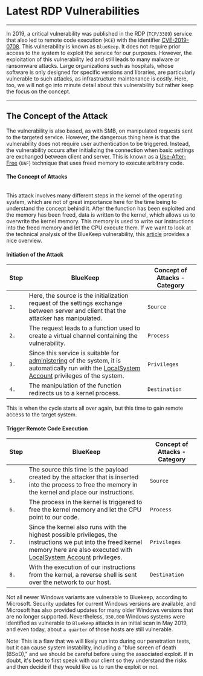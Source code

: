 
<h1>Latest RDP Vulnerabilities</h1>
<hr/>
<p>In 2019, a critical vulnerability was published in the RDP (<code>TCP/3389</code>) service that also led to remote code execution (<code>RCE</code>) with the identifier <a href="https://msrc.microsoft.com/update-guide/vulnerability/CVE-2019-0708">CVE-2019-0708</a>. This vulnerability is known as <code>BlueKeep</code>. It does not require prior access to the system to exploit the service for our purposes. However, the exploitation of this vulnerability led and still leads to many malware or ransomware attacks. Large organizations such as hospitals, whose software is only designed for specific versions and libraries, are particularly vulnerable to such attacks, as infrastructure maintenance is costly. Here, too, we will not go into minute detail about this vulnerability but rather keep the focus on the concept.</p>
<hr/>
<h2>The Concept of the Attack</h2>
<p>The vulnerability is also based, as with SMB, on manipulated requests sent to the targeted service. However, the dangerous thing here is that the vulnerability does not require user authentication to be triggered. Instead, the vulnerability occurs after initializing the connection when basic settings are exchanged between client and server. This is known as a <a href="https://cwe.mitre.org/data/definitions/416.html">Use-After-Free</a> (<code>UAF</code>) technique that uses freed memory to execute arbitrary code.</p>
<h4>The Concept of Attacks</h4>
<p><img alt="" src="https://academy.hackthebox.com/storage/modules/116/attack_concept2.png"/></p>
<p>This attack involves many different steps in the kernel of the operating system, which are not of great importance here for the time being to understand the concept behind it. After the function has been exploited and the memory has been freed, data is written to the kernel, which allows us to overwrite the kernel memory. This memory is used to write our instructions into the freed memory and let the CPU execute them. If we want to look at the technical analysis of the BlueKeep vulnerability, this <a href="https://unit42.paloaltonetworks.com/exploitation-of-windows-cve-2019-0708-bluekeep-three-ways-to-write-data-into-the-kernel-with-rdp-pdu/">article</a> provides a nice overview.</p>
<h4>Initiation of the Attack</h4>
<table>
<thead>
<tr>
<th><strong>Step</strong></th>
<th><strong>BlueKeep</strong></th>
<th><strong>Concept of Attacks - Category</strong></th>
</tr>
</thead>
<tbody>
<tr>
<td><code>1.</code></td>
<td>Here, the source is the initialization request of the settings exchange between server and client that the attacker has manipulated.</td>
<td><code>Source</code></td>
</tr>
<tr>
<td><code>2.</code></td>
<td>The request leads to a function used to create a virtual channel containing the vulnerability.</td>
<td><code>Process</code></td>
</tr>
<tr>
<td><code>3.</code></td>
<td>Since this service is suitable for <a href="https://docs.microsoft.com/en-us/windows/win32/ad/the-localsystem-account">administering</a> of the system, it is automatically run with the <a href="https://docs.microsoft.com/en-us/windows/win32/ad/the-localsystem-account">LocalSystem Account</a> privileges of the system.</td>
<td><code>Privileges</code></td>
</tr>
<tr>
<td><code>4.</code></td>
<td>The manipulation of the function redirects us to a kernel process.</td>
<td><code>Destination</code></td>
</tr>
</tbody>
</table>
<p>This is when the cycle starts all over again, but this time to gain remote access to the target system.</p>
<h4>Trigger Remote Code Execution</h4>
<table>
<thead>
<tr>
<th><strong>Step</strong></th>
<th><strong>BlueKeep</strong></th>
<th><strong>Concept of Attacks - Category</strong></th>
</tr>
</thead>
<tbody>
<tr>
<td><code>5.</code></td>
<td>The source this time is the payload created by the attacker that is inserted into the process to free the memory in the kernel and place our instructions.</td>
<td><code>Source</code></td>
</tr>
<tr>
<td><code>6.</code></td>
<td>The process in the kernel is triggered to free the kernel memory and let the CPU point to our code.</td>
<td><code>Process</code></td>
</tr>
<tr>
<td><code>7.</code></td>
<td>Since the kernel also runs with the highest possible privileges, the instructions we put into the freed kernel memory here are also executed with <a href="https://docs.microsoft.com/en-us/windows/win32/ad/the-localsystem-account">LocalSystem Account</a> privileges.</td>
<td><code>Privileges</code></td>
</tr>
<tr>
<td><code>8.</code></td>
<td>With the execution of our instructions from the kernel, a reverse shell is sent over the network to our host.</td>
<td><code>Destination</code></td>
</tr>
</tbody>
</table>
<p>Not all newer Windows variants are vulnerable to Bluekeep, according to Microsoft. Security updates for current Windows versions are available, and Microsoft has also provided updates for many older Windows versions that are no longer supported. Nevertheless, <code>950,000</code> Windows systems were identified as vulnerable to <code>Bluekeep</code> attacks in an initial scan in May 2019, and even today, about <code>a quarter</code> of those hosts are still vulnerable.</p>
<div class="alert alert-primary fade show" role="alert">
<i class="mdi mdi-information-outline mr-2"></i> Note: This is a flaw that we will likely run into during our penetration tests, but it can cause system instability, including a "blue screen of death (BSoD)," and we should be careful before using the associated exploit. If in doubt, it's best to first speak with our client so they understand the risks and then decide if they would like us to run the exploit or not.
</div>
